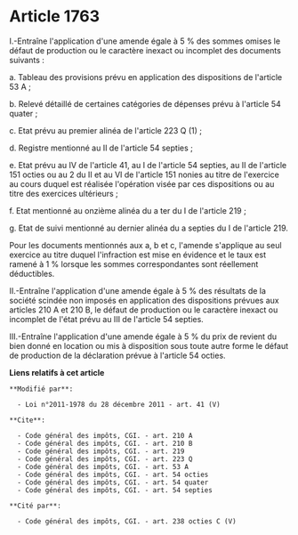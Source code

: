 # Article 1763

I.-Entraîne l'application d'une amende égale à 5 % des sommes omises le défaut de production ou le caractère inexact ou
incomplet des documents suivants : 

a. Tableau des provisions prévu en application des dispositions de l'article 53 A ; 

b. Relevé détaillé de certaines catégories de dépenses prévu à l'article 54 quater ; 

c. Etat prévu au premier alinéa de l'article 223 Q (1) ; 

d. Registre mentionné au II de l'article 54 septies ; 

e. Etat prévu au IV de l'article 41, au I de l'article 54 septies, au II de l'article 151 octies ou au 2 du II et au VI de
l'article 151 nonies au titre de l'exercice au cours duquel est réalisée l'opération visée par ces dispositions ou au titre
des exercices ultérieurs ; 

f. Etat mentionné au onzième alinéa du a ter du I de l'article 219 ; 

g. Etat de suivi mentionné au dernier alinéa du a septies du I de l'article 219. 

Pour les documents mentionnés aux a, b et c, l'amende s'applique au seul exercice au titre duquel l'infraction est mise en
évidence et le taux est ramené à 1 % lorsque les sommes correspondantes sont réellement déductibles. 

II.-Entraîne l'application d'une amende égale à 5 % des résultats de la société scindée non imposés en application des
dispositions prévues aux articles 210 A et 210 B, le défaut de production ou le caractère inexact ou incomplet de l'état
prévu au III de l'article 54 septies. 

III.-Entraîne l'application d'une amende égale à 5 % du prix de revient du bien donné en location ou mis à disposition sous
toute autre forme le défaut de production de la déclaration prévue à l'article 54 octies.

**Liens relatifs à cet article**

	**Modifié par**:

	  - Loi n°2011-1978 du 28 décembre 2011 - art. 41 (V)

	**Cite**:

	  - Code général des impôts, CGI. - art. 210 A
	  - Code général des impôts, CGI. - art. 210 B
	  - Code général des impôts, CGI. - art. 219
	  - Code général des impôts, CGI. - art. 223 Q
	  - Code général des impôts, CGI. - art. 53 A
	  - Code général des impôts, CGI. - art. 54 octies
	  - Code général des impôts, CGI. - art. 54 quater
	  - Code général des impôts, CGI. - art. 54 septies

	**Cité par**:

	  - Code général des impôts, CGI. - art. 238 octies C (V)

